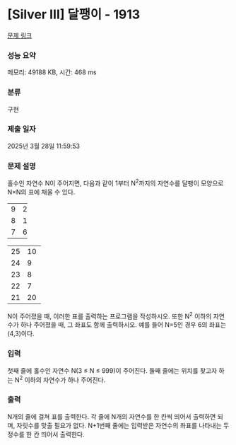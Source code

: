 # [Silver III] 달팽이 - 1913 

[문제 링크](https://www.acmicpc.net/problem/1913) 

### 성능 요약

메모리: 49188 KB, 시간: 468 ms

### 분류

구현

### 제출 일자

2025년 3월 28일 11:59:53

### 문제 설명

<p>홀수인 자연수 N이 주어지면, 다음과 같이 1부터 N<sup>2</sup>까지의 자연수를 달팽이 모양으로 N×N의 표에 채울 수 있다.</p>

<table class="table table-bordered td-center" style="width:9%">
	<tbody>
		<tr>
			<td style="width:3%">9</td>
			<td style="width:3%">2</td>
			<td style="width:3%">3</td>
		</tr>
		<tr>
			<td>8</td>
			<td>1</td>
			<td>4</td>
		</tr>
		<tr>
			<td>7</td>
			<td>6</td>
			<td>5</td>
		</tr>
	</tbody>
</table>

<table class="table table-bordered td-center" style="width:15%">
	<tbody>
		<tr>
			<td style="width:3%">25</td>
			<td style="width:3%">10</td>
			<td style="width:3%">11</td>
			<td style="width:3%">12</td>
			<td style="width:3%">13</td>
		</tr>
		<tr>
			<td>24</td>
			<td>9</td>
			<td>2</td>
			<td>3</td>
			<td>14</td>
		</tr>
		<tr>
			<td>23</td>
			<td>8</td>
			<td>1</td>
			<td>4</td>
			<td>15</td>
		</tr>
		<tr>
			<td>22</td>
			<td>7</td>
			<td>6</td>
			<td>5</td>
			<td>16</td>
		</tr>
		<tr>
			<td>21</td>
			<td>20</td>
			<td>19</td>
			<td>18</td>
			<td>17</td>
		</tr>
	</tbody>
</table>

<p>N이 주어졌을 때, 이러한 표를 출력하는 프로그램을 작성하시오. 또한 N<sup>2</sup> 이하의 자연수가 하나 주어졌을 때, 그 좌표도 함께 출력하시오. 예를 들어 N=5인 경우 6의 좌표는 (4,3)이다.</p>

### 입력 

 <p>첫째 줄에 홀수인 자연수 N(3 ≤ N ≤ 999)이 주어진다. 둘째 줄에는 위치를 찾고자 하는 N<sup>2</sup> 이하의 자연수가 하나 주어진다.</p>

### 출력 

 <p>N개의 줄에 걸쳐 표를 출력한다. 각 줄에 N개의 자연수를 한 칸씩 띄어서 출력하면 되며, 자릿수를 맞출 필요가 없다. N+1번째 줄에는 입력받은 자연수의 좌표를 나타내는 두 정수를 한 칸 띄어서 출력한다.</p>

